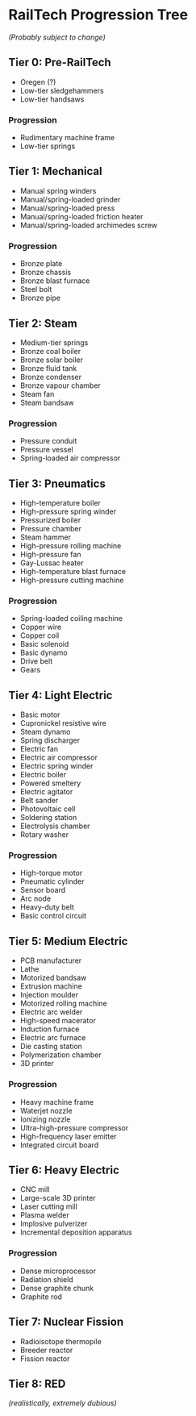 # RailTech Progression Tree #
*(Probably subject to change)*

## Tier 0: Pre-RailTech ##
* Oregen (?)
* Low-tier sledgehammers
* Low-tier handsaws

### Progression ###
* Rudimentary machine frame
* Low-tier springs

## Tier 1: Mechanical ##
* Manual spring winders
* Manual/spring-loaded grinder
* Manual/spring-loaded press
* Manual/spring-loaded friction heater
* Manual/spring-loaded archimedes screw

### Progression ###
* Bronze plate
* Bronze chassis
* Bronze blast furnace
* Steel bolt
* Bronze pipe

## Tier 2: Steam ##
* Medium-tier springs
* Bronze coal boiler
* Bronze solar boiler
* Bronze fluid tank
* Bronze condenser
* Bronze vapour chamber
* Steam fan
* Steam bandsaw

### Progression ###
* Pressure conduit
* Pressure vessel
* Spring-loaded air compressor

## Tier 3: Pneumatics ##
* High-temperature boiler
* High-pressure spring winder
* Pressurized boiler
* Pressure chamber
* Steam hammer
* High-pressure rolling machine
* High-pressure fan
* Gay-Lussac heater
* High-temperature blast furnace
* High-pressure cutting machine

### Progression ###
* Spring-loaded coiling machine
* Copper wire
* Copper coil
* Basic solenoid
* Basic dynamo
* Drive belt
* Gears

## Tier 4: Light Electric ##
* Basic motor
* Cupronickel resistive wire
* Steam dynamo
* Spring discharger
* Electric fan
* Electric air compressor
* Electric spring winder
* Electric boiler
* Powered smeltery
* Electric agitator
* Belt sander
* Photovoltaic cell
* Soldering station
* Electrolysis chamber
* Rotary washer

### Progression ###
* High-torque motor
* Pneumatic cylinder
* Sensor board
* Arc node
* Heavy-duty belt
* Basic control circuit

## Tier 5: Medium Electric ##
* PCB manufacturer
* Lathe
* Motorized bandsaw
* Extrusion machine
* Injection moulder
* Motorized rolling machine
* Electric arc welder
* High-speed macerator
* Induction furnace
* Electric arc furnace
* Die casting station
* Polymerization chamber
* 3D printer

### Progression ###
* Heavy machine frame
* Waterjet nozzle
* Ionizing nozzle
* Ultra-high-pressure compressor
* High-frequency laser emitter
* Integrated circuit board

## Tier 6: Heavy Electric ##
* CNC mill
* Large-scale 3D printer
* Laser cutting mill
* Plasma welder
* Implosive pulverizer
* Incremental deposition apparatus

### Progression ###
* Dense microprocessor
* Radiation shield
* Dense graphite chunk
* Graphite rod

## Tier 7: Nuclear Fission ##
* Radioisotope thermopile
* Breeder reactor
* Fission reactor

## Tier 8: RED ##
*(realistically, extremely dubious)*